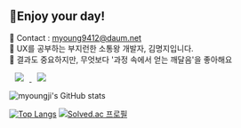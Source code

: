 <h2> 🍊Enjoy your day! </h2>

<span> 💌 Contact : myoung9412@daum.net </span> <br>
<span> 🔎 UX를 공부하는 부지런한 소통왕 개발자, 김명지입니다. </span> <br>
<span> 🥕 결과도 중요하지만, 무엇보다 '과정 속에서 얻는 깨달음'을 좋아해요 </span>

<a href="https://www.instagram.com/dding_ji_k/">
    <img 
        src="http://img.shields.io/badge/-Instagram-222222?style=flat&logo=Instagram&link=https://www.instagram.com/dding_ji_k/"
        style="height : auto; margin-left : 10px; margin-right : 10px;"/>
</a>
<a href="https://velog.io/@dding_ji">
    <img 
        src="http://img.shields.io/badge/-Velog-222222?style=flat&logo=Vector Logo Zone&link=https://velog.io/@dding_ji"
        style="height : auto; margin-left : 10px; margin-right : 10px;"/>
</a>

![myoungji's GitHub stats](https://github-readme-stats.vercel.app/api?username=myoungji-kim&show_icons=true&theme=material-palenight)

[![Top Langs](https://github-readme-stats.vercel.app/api/top-langs/?username=myoungji-kim&layout=compact&theme=material-palenight&langs_count=8)](https://github.com/anuraghazra/github-readme-stats)
[![Solved.ac
프로필](http://mazassumnida.wtf/api/v2/generate_badge?boj=myoungji)](https://solved.ac/myoungji)
